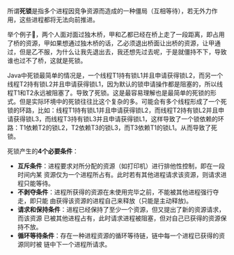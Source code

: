 所谓**死锁**是指多个进程因竞争资源而造成的一种僵局（互相等待），若无外力作用，这些进程都将无法向前推进。

举个例子:chestnut:，两个人面对面过独木桥，甲和乙都已经在桥上走了一段距离，即占用了桥的资源，甲如果想通过独木桥的话，乙必须退出桥面让出桥的资源，让甲通过，但是乙不服，为什么让我先退出去，我还想先过去呢，于是就僵持不下，导致谁也过不了桥，这就是死锁。

 Java中死锁最简单的情况是，一个线程T1持有锁L1并且申请获得锁L2，而另一个线程T2持有锁L2并且申请获得锁L1，因为默认的锁申请操作都是阻塞的，所以线程T1和T2永远被阻塞了。导致了死锁。这是最容易理解也是最简单的死锁的形式。但是实际环境中的死锁往往比这个复杂的多。可能会有多个线程形成了一个死锁的环路，比如：线程T1持有锁L1并且申请获得锁L2，而线程T2持有锁L2并且申请获得锁L3，而线程T3持有锁L3并且申请获得锁L1，这样导致了一个锁依赖的环路：T1依赖T2的锁L2，T2依赖T3的锁L3，而T3依赖T1的锁L1。从而导致了死锁。

死锁产生的**4个必要条件**：

- **互斥条件**：进程要求对所分配的资源（如打印机）进行排他性控制，即在一段时间内某 资源仅为一个进程所占有。此时若有其他进程请求该资源，则请求进程只能等待。
- **不剥夺条件**：进程所获得的资源在未使用完毕之前，不能被其他进程强行夺走，即只能 由获得该资源的进程自己来释放（只能是主动释放)。
- **请求和保持条件**：进程已经保持了至少一个资源，但又提出了新的资源请求，而该资源 已被其他进程占有，此时请求进程被阻塞，但对自己已获得的资源保持不放。
- **循环等待条件**：存在一种进程资源的循环等待链，链中每一个进程已获得的资源同时被 链中下一个进程所请求。